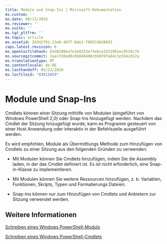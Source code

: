 ```yaml
---
title: Module und Snap-Ins | Microsoft-Dokumentation
ms.custom: ''
ms.date: 09/13/2016
ms.reviewer: ''
ms.suite: ''
ms.tgt_pltfrm: ''
ms.topic: article
ms.assetid: 2d342f91-23e0-467f-8de2-f9657d820693
caps.latest.revision: 6
ms.openlocfilehash: b3d8209ea7e3e8353e73ebce1531991ec9519c74
ms.sourcegitcommit: 2aec310ad0c0b048400cb56f6fa64c1e554c812a
ms.translationtype: MT
ms.contentlocale: de-DE
ms.lasthandoff: 05/23/2020
ms.locfileid: "83811659"
---
```

# <a name="modules-and-snap-ins"></a>Module und Snap-Ins

Cmdlets können einer Sitzung mithilfe von Modulen (eingeführt von Windows PowerShell 2,0) oder Snap-Ins hinzugefügt werden. Nachdem das Cmdlet der Sitzung hinzugefügt wurde, kann es Programm gesteuert von einer Host Anwendung oder interaktiv in der Befehlszeile ausgeführt werden.

Es wird empfohlen, Module als Übermittlungs Methode zum Hinzufügen von Cmdlets zu einer Sitzung aus den folgenden Gründen zu verwenden:

- Mit Modulen können Sie Cmdlets hinzufügen, indem Sie die Assembly laden, in der das Cmdlet definiert ist. Es ist nicht erforderlich, eine Snap-in-Klasse zu implementieren.

- Mit Modulen können Sie weitere Ressourcen hinzufügen, z. b. Variablen, Funktionen, Skripts, Typen und Formatierungs Dateien.

- Snap-Ins können nur zum Hinzufügen von Cmdlets und Anbietern zur Sitzung verwendet werden.

## <a name="see-also"></a>Weitere Informationen

[Schreiben eines Windows PowerShell-Moduls](writing-a-windows-powershell-module.md)

[Schreiben eines Windows PowerShell-Cmdlets](../cmdlet/cmdlet-overview.md)
